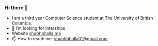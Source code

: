 ### Hi there 👋
- I am a third year Computer Science student at The University of British Columbia.
- 🤔 I’m looking for Interships
- Website [shubhbhalla.me](shubhbhalla.me)
- 📫 How to reach me: shubhbhalla01@gmail.com
